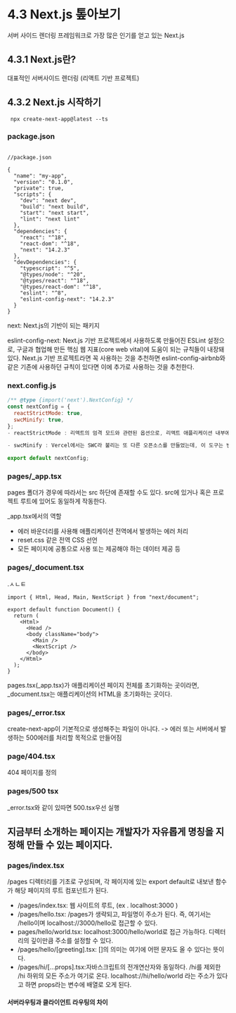 # 4.3 Next.js 톺아보기

서버 사이드 렌더링 프레임워크로 가장 많은 인기를 얻고 있는 Next.js

## 4.3.1 Next.js란?

대표적인 서버사이드 렌더링 (리액트 기반 프로젝트)

## 4.3.2 Next.js 시작하기

` npx create-next-app@latest --ts`

### package.json

```

//package.json

{
  "name": "my-app",
  "version": "0.1.0",
  "private": true,
  "scripts": {
    "dev": "next dev",
    "build": "next build",
    "start": "next start",
    "lint": "next lint"
  },
  "dependencies": {
    "react": "^18",
    "react-dom": "^18",
    "next": "14.2.3"
  },
  "devDependencies": {
    "typescript": "^5",
    "@types/node": "^20",
    "@types/react": "^18",
    "@types/react-dom": "^18",
    "eslint": "^8",
    "eslint-config-next": "14.2.3"
  }
}
```

next: Next.js의 기반이 되는 패키지

eslint-config-next: Next.js 기반 프로젝트에서 사용하도록 만들어진 ESLint 설정으로, 구글과 협업해 만든 핵심 웹 지표(core web vital)에 도움이 되는 규칙들이 내장돼 있다. Next.js 기반 프로젝트라면 꼭 사용하는 것을 추천하면 eslint-config-airbnb와 같은 기존에 사용하던 규칙이 있다면 이에 추가로 사용하는 것을 추천한다.

### next.config.js

```js
/** @type {import('next').NextConfig} */
const nextConfig = {
  reactStrictMode: true,
  swcMinify: true,
};
- reactStrictMode : 리액트의 엄격 모드와 관련된 옵션으로, 리액트 애플리케이션 내부에서 잠재적인 문제를 개발자에게 알리기 위한 도구다. 특별한 이유가 없다면 켜두는 것이 도움이 된다.

- swcMinify : Vercel에서는 SWC라 불리는 또 다른 오픈소스를 만들었는데, 이 도구는 번들링과 컴파일을 더욱 빠르게 수행하기 위해 만들어졌다. 바벨의 대안이라고 볼 수 있다. 이러한 SWC를 기반으로 코드 최소화 작업을 할 것인지 여부를 설정하는 속성이다.

export default nextConfig;
```

### pages/\_app.tsx

pages 폴더가 경우에 따라서는 src 하단에 존재할 수도 있다. src에 있거나 혹은 프로젝트 루트에 있어도 동일하게 작동한다.

\_app.tsx에서의 역할

- 에러 바운더리를 사용해 애플리케이션 전역에서 발생하는 에러 처리
- reset.css 같은 전역 CSS 선언
- 모든 페이지에 공통으로 사용 또는 제공해야 하는 데이터 제공 등

### pages/\_document.tsx

.ㅅㄴㅌ

```
import { Html, Head, Main, NextScript } from "next/document";

export default function Document() {
  return (
    <Html>
      <Head />
      <body className="body">
        <Main />
        <NextScript />
      </body>
    </Html>
  );
}
```

pages.tsx(\_app.tsx)가 애플리케이션 페이지 전체를 초기화하는 곳이라면, \_document.tsx는 애플리케이션의 HTML을 초기화하는 곳이다.

### pages/\_error.tsx

create-next-app이 기본적으로 생성해주는 파일이 아니다.
-> 에러 또는 서버에서 발생하는 500에러를 처리할 목적으로 만들어짐

### page/404.tsx

404 페이지를 정의

### pages/500 tsx

\_error.tsx와 같이 있따면 500.tsx우선 실행

## 지금부터 소개하는 페이지는 개발자가 자유롭게 명칭을 지정해 만들 수 있는 페이지다.

### pages/index.tsx

/pages 디렉터리를 기초로 구성되며, 각 페이지에 있는 export default로 내보낸 함수가 해당 페이지의 루트 컴포넌트가 된다.

- /pages/index.tsx: 웹 사이트의 루트, (ex . localhost:3000 )
- /pages/hello.tsx: /pages가 생략되고, 파일명이 주소가 된다. 즉, 여기서는 /hello이며 localhost://3000/hello로 접근할 수 있다.
- pages/hello/world.tsx: localhost:3000/hello/world로 접근 가능하다. 디렉터리의 깊이만큼 주소를 설정할 수 있다.
- /pages/hello/[greeting].tsx: []의 의미는 여기에 어떤 문자도 올 수 있다는 뜻이다.
- /pages/hi/[...props].tsx:자바스크립트의 전개연산자와 동일하다. /hi를 제외한 /hi 하위의 모든 주소가 여기로 온다. localhost://hi/hello/world 라는 주소가 있다고 하면 props라는 변수에 배열로 오게 된다.

#### 서버라우팅과 클라이언트 라우팅의 차이

